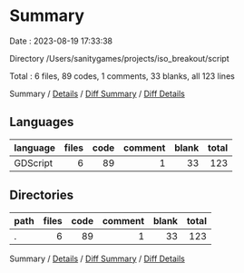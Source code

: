 # Summary

Date : 2023-08-19 17:33:38

Directory /Users/sanitygames/projects/iso_breakout/script

Total : 6 files,  89 codes, 1 comments, 33 blanks, all 123 lines

Summary / [Details](details.md) / [Diff Summary](diff.md) / [Diff Details](diff-details.md)

## Languages
| language | files | code | comment | blank | total |
| :--- | ---: | ---: | ---: | ---: | ---: |
| GDScript | 6 | 89 | 1 | 33 | 123 |

## Directories
| path | files | code | comment | blank | total |
| :--- | ---: | ---: | ---: | ---: | ---: |
| . | 6 | 89 | 1 | 33 | 123 |

Summary / [Details](details.md) / [Diff Summary](diff.md) / [Diff Details](diff-details.md)